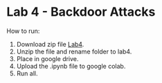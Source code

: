 # Lab 4 - Backdoor Attacks

How to run:
1) Download zip file [Lab4](https://drive.google.com/drive/folders/1-NUq4KvmyWaydmS2DimcV0bzORUeF_SR?usp=drive_link).
2) Unzip the file and rename folder to lab4.
3) Place in google drive.
4) Upload the .ipynb file to google colab.
5) Run all.
